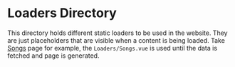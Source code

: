 # Loaders Directory

This directory holds different static loaders to be used in the website. They are just placeholders that are visible when a content is being loaded. Take [Songs](https://mikko.codes/me/songs) page for example, the `Loaders/Songs.vue` is used until the data is fetched and page is generated.
